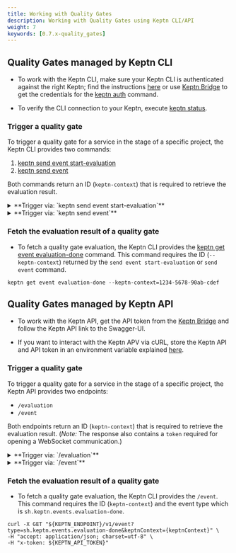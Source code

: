 ```yaml
---
title: Working with Quality Gates
description: Working with Quality Gates using Keptn CLI/API
weight: 7
keywords: [0.7.x-quality_gates]
---
```





## Quality Gates managed by Keptn CLI

* To work with the Keptn CLI, make sure your Keptn CLI is authenticated against the right Keptn; find the instructions [here](../../operate/install/#authenticate-keptn-cli) or use [Keptn Bridge]() to get the credentials for the [keptn auth](../../reference/cli/commands/keptn_auth/) command.

* To verify the CLI connection to your Keptn, execute [keptn status](../../reference/cli/commands/keptn_status/).

### Trigger a quality gate

To trigger a quality gate for a service in the stage of a specific project, the Keptn CLI provides two commands: 

1. [keptn send event start-evaluation](../../reference/cli/commands/keptn_send_event_start-evaluation/)
1. [keptn send event](../../reference/cli/commands/keptn_send_event/)

Both commands return an ID (`keptn-context`) that is required to retrieve the evaluation result. 

<details><summary>**Trigger via: `keptn send event start-evaluation`**</summary>
<p>

* This command allows specifying the timeframe of the evaluation using the `--start`, `--end`, or `timeframe` flags. 

* To trigger, for example, a quality gate evaluation of `5` minutes starting at `2020-12-31T11:59:59`, use the command as follows:

```console
keptn send event start-evaluation --project=sockshop --stage=hardening --service=carts --start=2020-12-31T11:59:59 --timeframe=5m
```
</p>
</details>


<details><summary>**Trigger via: `keptn send event`**</summary>
<p>

* Specify a valid Keptn CloudEvent of type [sh.keptn.event.start-evaluation](https://github.com/keptn/spec/blob/0.1.5/cloudevents.md#start-evaluation) and store it as JSON file, e.g.: `trigger_quality_gate.json`

```json
{
  "source": "keptn-cli",
  "specversion": "0.2",
  "type": "sh.keptn.event.start-evaluation",
  "contenttype": "application/json",
  "data": {
    "deploymentstrategy": "",
    "image": "docker.io/keptnexamples/carts",
    "tag": "0.11.2",
    "start": "2020-09-01T08:31:06Z",
    "end": "2020-09-01T08:36:06Z",
    "labels": {
      "buildId": "build-17",
      "owner": "JohnDoe",
      "testNo": "47-11"
    },
    "project": "sockshop",
    "service": "carts",
    "stage": "hardening",
    "teststrategy": "manual"
  }
}
```

* Trigger a quality gate by sending the CloudEvent to Keptn:

```console
keptn send event --file=trigger_quality_gate.json 
```

</p>
</details>

### Fetch the evaluation result of a quality gate

* To fetch a quality gate evaluation, the Keptn CLI provides the [keptn get event evaluation-done](../../reference/cli/commands/keptn_get_event_evaluation-done/) command. This command requires the ID (`--keptn-context`) returned by the `send event start-evaluation` or `send event` command.

```console
keptn get event evaluation-done --keptn-context=1234-5678-90ab-cdef
```

## Quality Gates managed by Keptn API

* To work with the Keptn API, get the API token from the [Keptn Bridge]() and follow the Keptn API link to the Swagger-UI. 

* If you want to interact with the Keptn APV via cURL, store the Keptn API and API token in an environment variable explained [here](../../operate/install/#authenticate-keptn-cli).

### Trigger a quality gate

To trigger a quality gate for a service in the stage of a specific project, the Keptn API provides two endpoints: 

* `/evaluation`
* `/event`

Both endpoints return an ID (`keptn-context`) that is required to retrieve the evaluation result. (*Note:* The response also contains a `token` required for opening a WebSocket communication.)

<details><summary>**Trigger via: `/evaluation`**</summary>
<p>

* This endpoint requires as path parameter the `projectName`, `stageName`, and `serviceName`: `/api/v1/project/{projectName}/stage/{stageName}/service/{serviceName}/evaluation`

* The payload looks as follows (go either with the `to` or `timeframe` parameter):

```json
{
    "from": "2020-09-28T07:00:00",     // required
    "to": "2020-09-28T07:05:00",       // cannot be used in combination with 'timeframe'
    "timeframe": "5m",                 // cannot be used in combination with 'to',
    "labels": {
      "buildId": "build-17",
      "owner": "JohnDoe",
      "testNo": "47-11"
    }
}
```

* Trigger a quality gate with a POST request on `/evaluation`:

```console
curl -X POST "${KEPTN_ENDPOINT}/v1/project/{PROJECT}/stage/{STAGE}/service/{SERVICE}/evaluation" \
-H "accept: application/json; charset=utf-8" \
-H "x-token: ${KEPTN_API_TOKEN}" \
-H "Content-Type: application/json; charset=utf-8" \
-d "{ \"from\": \"2020-09-28T07:00:00\", \"timeframe\": \"5m\", \"labels\":{\"buildId\":\"build-17\",\"owner\":\"JohnDoe\",\"testNo\":\"47-11\"}}"
```

</p>
</details>

<details><summary>**Trigger via: `/event`**</summary>
<p>

* Specify a valid Keptn CloudEvent of type [sh.keptn.event.start-evaluation](https://github.com/keptn/spec/blob/0.1.5/cloudevents.md#start-evaluation) and store it as JSON file, e.g.: `trigger_quality_gate.json`

```json
{
  "source": "keptn-cli",
  "specversion": "0.2",
  "id": "c5f749e6-cce7-43b8-943b-fd45e0b87e5a",
  "type": "sh.keptn.event.start-evaluation",
  "contenttype": "application/json",
  "data": {
    "deploymentstrategy": "",
    "image": "docker.io/keptnexamples/carts",
    "tag": "0.11.2",
    "start": "2020-09-01T08:31:06Z",
    "end": "2020-09-01T08:36:06Z",
    "labels": {
      "buildId": "build-17",
      "owner": "JohnDoe",
      "number": "1234"
    },
    "project": "sockshop",
    "service": "carts",
    "stage": "hardening",
    "teststrategy": "manual"
  }
}
```

* Trigger a quality gate with a POST request on `/event`:

```console
curl -X POST "${KEPTN_ENDPOINT}/v1/event" \
-H "accept: application/json; charset=utf-8" \
-H "x-token: ${KEPTN_API_TOKEN}" \
-H "Content-Type: application/json; charset=utf-8" \
-d @./trigger_quality_gate.json
```

</p>
</details>

### Fetch the evaluation result of a quality gate 

* To fetch a quality gate evaluation, the Keptn CLI provides the `/event`. This command requires the ID (`keptn-context`) and the event type which is `sh.keptn.events.evaluation-done`. 

```console
curl -X GET "${KEPTN_ENDPOINT}/v1/event?type=sh.keptn.events.evaluation-done&keptnContext={keptnContext}" \
-H "accept: application/json; charset=utf-8" \
-H "x-token: ${KEPTN_API_TOKEN}"
```
<!-- 
## Integrate into an existing pipeline
-->

